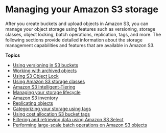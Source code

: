 # Managing your Amazon S3 storage<a name="managing-storage"></a>

After you create buckets and upload objects in Amazon S3, you can manage your object storage using features such as versioning, storage classes, object locking, batch operations, replication, tags, and more\. The following sections provide detailed information about the storage management capabilities and features that are available in Amazon S3\.

**Topics**
+ [Using versioning in S3 buckets](Versioning.md)
+ [Working with archived objects](archived-objects.md)
+ [Using S3 Object Lock](object-lock.md)
+ [Using Amazon S3 storage classes](storage-class-intro.md)
+ [Amazon S3 Intelligent\-Tiering](intelligent-tiering.md)
+ [Managing your storage lifecycle](object-lifecycle-mgmt.md)
+ [Amazon S3 inventory](storage-inventory.md)
+ [Replicating objects](replication.md)
+ [Categorizing your storage using tags](object-tagging.md)
+ [Using cost allocation S3 bucket tags](CostAllocTagging.md)
+ [Filtering and retrieving data using Amazon S3 Select](selecting-content-from-objects.md)
+ [Performing large\-scale batch operations on Amazon S3 objects](batch-ops.md)